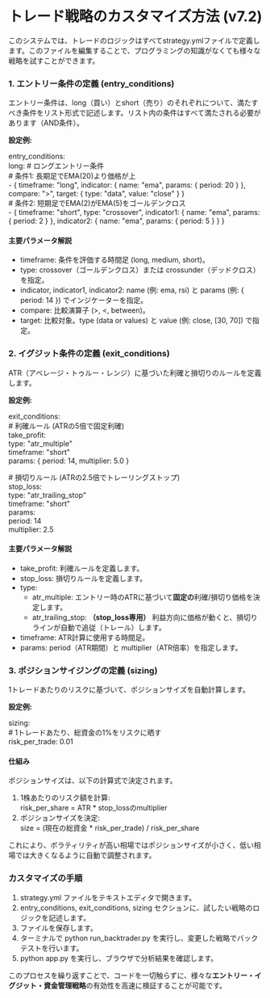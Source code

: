# **トレード戦略のカスタマイズ方法 (v7.2)**

このシステムでは、トレードのロジックはすべてstrategy.ymlファイルで定義します。このファイルを編集することで、プログラミングの知識がなくても様々な戦略を試すことができます。

### **1\. エントリー条件の定義 (entry\_conditions)**

エントリー条件は、long（買い）とshort（売り）のそれぞれについて、満たすべき条件をリスト形式で記述します。リスト内の条件はすべて満たされる必要があります（AND条件）。

**設定例:**

entry\_conditions:  
  long: \# ロングエントリー条件  
    \# 条件1: 長期足でEMA(20)より価格が上  
    \- { timeframe: "long", indicator: { name: "ema", params: { period: 20 } }, compare: "\>", target: { type: "data", value: "close" } }  
    \# 条件2: 短期足でEMA(2)がEMA(5)をゴールデンクロス  
    \- { timeframe: "short", type: "crossover", indicator1: { name: "ema", params: { period: 2 } }, indicator2: { name: "ema", params: { period: 5 } } }

#### **主要パラメータ解説**

* timeframe: 条件を評価する時間足 (long, medium, short)。  
* type: crossover（ゴールデンクロス）または crossunder（デッドクロス）を指定。  
* indicator, indicator1, indicator2: name (例: ema, rsi) と params (例: { period: 14 }) でインジケーターを指定。  
* compare: 比較演算子 (\>, \<, between)。  
* target: 比較対象。type (data or values) と value (例: close, \[30, 70\]) で指定。

### **2\. イグジット条件の定義 (exit\_conditions)**

ATR（アベレージ・トゥルー・レンジ）に基づいた利確と損切りのルールを定義します。

**設定例:**

exit\_conditions:  
  \# 利確ルール (ATRの5倍で固定利確)  
  take\_profit:  
    type: "atr\_multiple"  
    timeframe: "short"  
    params: { period: 14, multiplier: 5.0 }

  \# 損切りルール (ATRの2.5倍でトレーリングストップ)  
  stop\_loss:  
    type: "atr\_trailing\_stop"  
    timeframe: "short"  
    params:  
      period: 14  
      multiplier: 2.5

#### **主要パラメータ解説**

* take\_profit: 利確ルールを定義します。  
* stop\_loss: 損切りルールを定義します。  
* type:  
  * atr\_multiple: エントリー時のATRに基づいて**固定の**利確/損切り価格を決定します。  
  * atr\_trailing\_stop: **（stop\_loss専用）** 利益方向に価格が動くと、損切りラインが自動で追従（トレール）します。  
* timeframe: ATR計算に使用する時間足。  
* params: period（ATR期間）と multiplier（ATR倍率）を指定します。

### **3\. ポジションサイジングの定義 (sizing)**

1トレードあたりのリスクに基づいて、ポジションサイズを自動計算します。

**設定例:**

sizing:  
  \# 1トレードあたり、総資金の1%をリスクに晒す  
  risk\_per\_trade: 0.01

#### **仕組み**

ポジションサイズは、以下の計算式で決定されます。

1. 1株あたりのリスク額を計算:  
   risk\_per\_share \= ATR \* stop\_lossのmultiplier  
2. ポジションサイズを決定:  
   size \= (現在の総資金 \* risk\_per\_trade) / risk\_per\_share

これにより、ボラティリティが高い相場ではポジションサイズが小さく、低い相場では大きくなるように自動で調整されます。

### **カスタマイズの手順**

1. strategy.yml ファイルをテキストエディタで開きます。  
2. entry\_conditions, exit\_conditions, sizing セクションに、試したい戦略のロジックを記述します。  
3. ファイルを保存します。  
4. ターミナルで python run\_backtrader.py を実行し、変更した戦略でバックテストを行います。  
5. python app.py を実行し、ブラウザで分析結果を確認します。

このプロセスを繰り返すことで、コードを一切触らずに、様々な**エントリー・イグジット・資金管理戦略**の有効性を高速に検証することが可能です。
